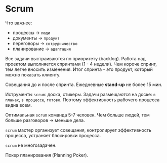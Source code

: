 # Scrum

Что важнее:

- процессы -> `люди`
- документы -> `продукт`
- переговоры -> `сотрудничество`
- планирование -> `адаптация`

Все задачи выстраиваются по приоритету (backlog).
Работа над проектом выполняется спринтами (1 - 4 недели). Чем короче спринт, тем легче вносить изменения. Итог спринта - это продукт, который можно показать клиенту.

Совещания до и после спринта. Ежедневные **stand-up** не более 15 мин.

Иструменты `scrum`: доска, стикеры. Задачи размещаются на доске: `в планах`, `в процессе`, `готово`. Поэтому эффективность рабочего процесса видна всем.

Оптимальная `scrum` команда 5-7 человек. Чем больше людей, тем больше разговоров -> меньше дела.

`scrum` мастер организует совещания, контролирует эффективность процесса, устраняет блокировки процесса.

`scrum` не многозадачен.

Покер планирования (Planning Poker).
